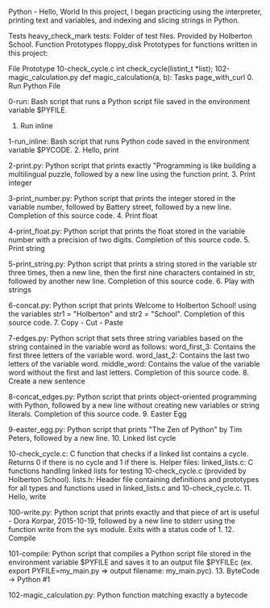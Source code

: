 Python - Hello, World
In this project, I began practicing using the interpreter, printing text and variables, and indexing and slicing strings in Python.

Tests heavy_check_mark
tests: Folder of test files. Provided by Holberton School.
Function Prototypes floppy_disk
Prototypes for functions written in this project:

File	Prototype
10-check_cycle.c	int check_cycle(listint_t *list);
102-magic_calculation.py	def magic_calculation(a, b):
Tasks page_with_curl
0. Run Python File

0-run: Bash script that runs a Python script file saved in the environment variable $PYFILE.
1. Run inline

1-run_inline: Bash script that runs Python code saved in the environment variable $PYCODE.
2. Hello, print

2-print.py: Python script that prints exactly "Programming is like building a multilingual puzzle, followed by a new line using the function print.
3. Print integer

3-print_number.py: Python script that prints the integer stored in the variable number, followed by Battery street, followed by a new line.
Completion of this source code.
4. Print float

4-print_float.py: Python script that prints the float stored in the variable number with a precision of two digits.
Completion of this source code.
5. Print string

5-print_string.py: Python script that prints a string stored in the variable str three times, then a new line, then the first nine characters contained in str, followed by another new line.
Completion of this source code.
6. Play with strings

6-concat.py: Python script that prints Welcome to Holberton School! using the variables str1 = "Holberton" and str2 = "School".
Completion of this source code.
7. Copy - Cut - Paste

7-edges.py: Python script that sets three string variables based on the string contained in the variable word as follows:
word_first_3: Contains the first three letters of the variable word.
word_last_2: Contains the last two letters of the variable word.
middle_word: Contains the value of the variable word without the first and last letters.
Completion of this source code.
8. Create a new sentence

8-concat_edges.py: Python script that prints object-oriented programming with Python, followed by a new line without creating new variables or string literals.
Completion of this source code.
9. Easter Egg

9-easter_egg.py: Python script that prints "The Zen of Python" by Tim Peters, followed by a new line.
10. Linked list cycle

10-check_cycle.c: C function that checks if a linked list contains a cycle.
Returns 0 if there is no cycle and 1 if there is.
Helper files:
linked_lists.c: C functions handling linked lists for testing 10-check_cycle.c (provided by Holberton School).
lists.h: Header file containing definitions and prototypes for all types and functions used in linked_lists.c and 10-check_cycle.c.
11. Hello, write

100-write.py: Python script that prints exactly and that piece of art is useful - Dora Korpar, 2015-10-19, followed by a new line to stderr using the function write from the sys module.
Exits with a status code of 1.
12. Compile

101-compile: Python script that compiles a Python script file stored in the environment variable $PYFILE and saves it to an output file $PYFILEc (ex. export PYFILE=my_main.py => output filename: my_main.pyc).
13. ByteCode -> Python #1

102-magic_calculation.py: Python function matching exactly a bytecode